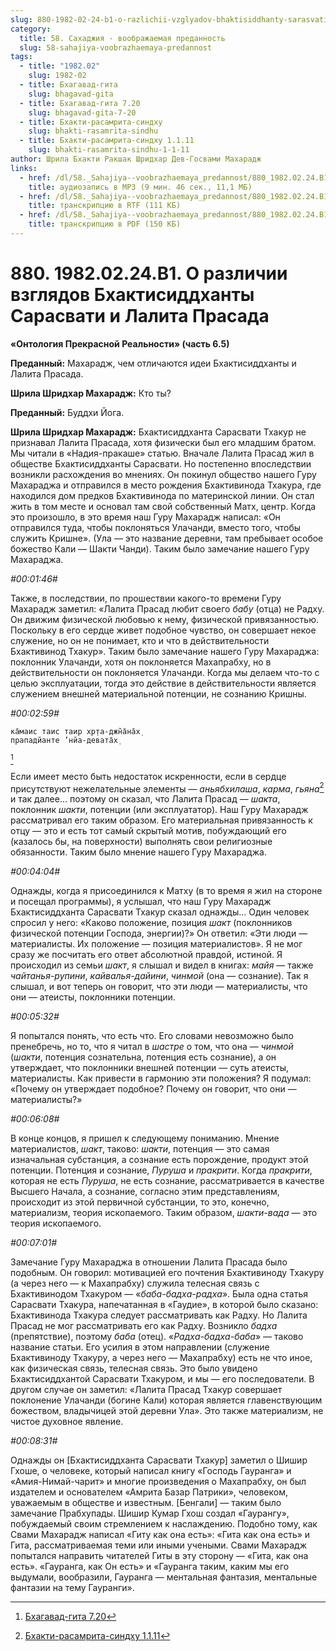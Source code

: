 ```yaml
---
slug: 880-1982-02-24-b1-o-razlichii-vzglyadov-bhaktisiddhanty-sarasvati-i-lalita-prasada
category:
  title: 58. Сахаджия - воображаемая преданность
  slug: 58-sahajiya-voobrazhaemaya-predannost
tags:
  - title: "1982.02"
    slug: 1982-02
  - title: Бхагавад-гита
    slug: bhagavad-gita
  - title: Бхагавад-гита 7.20
    slug: bhagavad-gita-7-20
  - title: Бхакти-расамрита-синдху
    slug: bhakti-rasamrita-sindhu
  - title: Бхакти-расамрита-синдху 1.1.11
    slug: bhakti-rasamrita-sindhu-1-1-11
author: Шрила Бхакти Ракшак Шридхар Дев-Госвами Махарадж
links:
  - href: /dl/58._Sahajiya--voobrazhaemaya_predannost/880_1982.02.24.B1_SridharMj_O_razlichii_vzglyadov_Bhaktisiddhanty_Sarasvati_i_Lalita_Prasada.mp3
    title: аудиозапись в MP3 (9 мин. 46 сек., 11,1 МБ)
  - href: /dl/58._Sahajiya--voobrazhaemaya_predannost/880_1982.02.24.B1_SridharMj_O_razlichii_vzglyadov_Bhaktisiddhanty_Sarasvati_i_Lalita_Prasada.rtf
    title: транскрипцию в RTF (111 КБ)
  - href: /dl/58._Sahajiya--voobrazhaemaya_predannost/880_1982.02.24.B1_SridharMj_O_razlichii_vzglyadov_Bhaktisiddhanty_Sarasvati_i_Lalita_Prasada.pdf
    title: транскрипцию в PDF (150 КБ)
---
```


# 880. 1982.02.24.B1. О различии взглядов Бхактисиддханты Сарасвати и Лалита Прасада

**«Онтология Прекрасной Реальности» (часть 6.5)**

**Преданный:** Махарадж, чем отличаются идеи Бхактисиддханты и Лалита Прасада.

**Шрила Шридхар Махарадж:** Кто ты?

**Преданный:** Буддхи Йога.

**Шрила Шридхар Махарадж:** Бхактисиддханта Сарасвати Тхакур не признавал Лалита Прасада, хотя физически был его младшим братом. Мы читали в «Надия-пракаше» статью. Вначале Лалита Прасад жил в обществе Бхактисиддханты Сарасвати. Но постепенно впоследствии возникли расхождения во мнениях. Он покинул общество нашего Гуру Махараджа и отправился в место рождения Бхактивинода Тхакура, где находился дом предков Бхактивинода по материнской линии. Он стал жить в том месте и основал там свой собственный Матх, центр. Когда это произошло, в это время наш Гуру Махарадж написал: «Он отправился туда, чтобы поклоняться Улачанди, вместо того, чтобы служить Кришне». (Ула — это название деревни, там пребывает особое божество Кали — Шакти Чанди). Таким было замечание нашего Гуру Махараджа.

*#00:01:46#*

Также, в последствии, по прошествии какого-то времени Гуру Махарадж заметил: «Лалита Прасад любит своего *бабу* (отца) не Радху. Он движим физической любовью к нему, физической привязанностью. Поскольку в его сердце живет подобное чувство, он совершает некое служение, но он не понимает, кто и что в действительности Бхактивинод Тхакур». Таким было замечание нашего Гуру Махараджа: поклонник Улачанди, хотя он поклоняется Махапрабху, но в действительности он поклоняется Улачанди. Когда мы делаем что-то с целью эксплуатации, тогда это действие в действительности является служением внешней материальной потенции, не сознанию Кришны.

*#00:02:59#*

    ка̄маис таис таир хр̣та-джн̃а̄на̄х̣
    прападйанте ’нйа-девата̄х̣
[^_ftn1]

Если имеет место быть недостаток искренности, если в сердце присутствуют нежелательные элементы — *аньябхилаша*, *карма*, *гьяна*[^_ftn2] и так далее… поэтому он сказал, что Лалита Прасад — *шакта*, поклонник *шакти*, потенции (или эксплуататор). Наш Гуру Махарадж рассматривал его таким образом. Его материальная привязанность к отцу — это и есть тот самый скрытый мотив, побуждающий его (казалось бы, на поверхности) выполнять свои религиозные обязанности. Таким было мнение нашего Гуру Махараджа.

*#00:04:04#*

Однажды, когда я присоединился к Матху (в то время я жил на стороне и посещал программы), я услышал, что наш Гуру Махарадж Бхактисиддханта Сарасвати Тхакур сказал однажды… Один человек спросил у него: «Каково положение, позиция *шакт* (поклонников физической потенции Господа, энергии)?» Он ответил: «Эти люди — материалисты. Их положение — позиция материалистов». Я не мог сразу же посчитать его ответ абсолютной правдой, истиной. Я происходил из семьи *шакт*, я слышал и видел в книгах: *майя* — также *чайтанья-рупини*, *кайвалья-дайини*, *чинмой* (она — сознание). Так я слышал, и вот теперь он говорит, что эти люди — материалисты, что они — атеисты, поклонники потенции.

*#00:05:32#*

Я попытался понять, что есть что. Его словами невозможно было пренебречь, но то, что я читал в *шастре* о том, что она — *чинмой* (*шакти*, потенция сознательна, потенция есть сознание), а он утверждает, что поклонники внешней потенции — суть атеисты, материалисты. Как привести в гармонию эти положения? Я подумал: «Почему он утверждает подобное? Почему он говорит, что они — материалисты?»

*#00:06:08#*

В конце концов, я пришел к следующему пониманию. Мнение материалистов, *шакт*, таково: *шакти*, потенция — это самая изначальная субстанция, а сознание есть порождение, продукт этой потенции. Потенция и сознание, *Пуруша* и *пракрити*. Когда *пракрити*, которая не есть *Пуруша*, не есть сознание, рассматривается в качестве Высшего Начала, а сознание, согласно этим представлениям, происходит из этой первичной субстанции, то это, конечно, материализм, теория ископаемого. Таким образом, *шакти-вада* — это теория ископаемого.

*#00:07:01#*

Замечание Гуру Махараджа в отношении Лалита Прасада было подобным. Он говорил: мотивацией его почтения Бхактивиноду Тхакуру (а через него — к Махапрабху) служила телесная связь с Бхактивинодом Тхакуром — «*баба-бадха-радха*». Была одна статья Сарасвати Тхакура, напечатанная в «Гаудие», в которой было сказано: Бхактивинода Тхакура следует рассматривать как Радху. Но Лалита Прасад не мог рассматривать его как Радху. Возникло *бадха* (препятствие), поэтому *баба* (отец). «*Радха-бадха-баба*» — таково название статьи. Его усилия в этом направлении (служение Бхактивиноду Тхакуру, а через него — Махапрабху) есть не что иное, как физическая связь, телесная связь. Это было увидено Бхактисиддхантой Сарасвати Тхакуром, и мы — его последователи. В другом случае он заметил: «Лалита Прасад Тхакур совершает поклонение Улачанди (богине Кали) которая является главенствующим божеством, владычицей этой деревни Ула». Это также материализм, не чистое духовное явление.

*#00:08:31#*

Однажды он [Бхактисиддханта Сарасвати Тхакур] заметил о Шишир Гхоше, о человеке, который написал книгу «Господь Гауранга» и «Амия-Нимай-чарит» и многие произведения о Махапрабху, он был издателем и основателем «Амрита Базар Патрики», человеком, уважаемым в обществе и известным. [Бенгали] — таким было замечание Прабхупады. Шишир Кумар Гхош создал «Гаурангу», побуждаемый своим стремлением к наслаждению. Подобно тому, как Свами Махарадж написал «Гиту как она есть»: «Гита как она есть» и Гита, рассматриваемая теми или иными учеными. Свами Махарадж попытался направить читателей Гиты в эту сторону — «Гита, как она есть». «Гауранга, как Он есть» и «Гауранга таким, каким мы его выдумали, вообразили, Гауранга — ментальная фантазия, ментальные фантазии на тему Гауранги».



[^_ftn1]: [Бхагавад-гита 7.20](../notes/bhagavad-gita/bhagavad-gita-7-20.md)

[^_ftn2]: [Бхакти-расамрита-синдху 1.1.11](../notes/bhakti-rasamrita-sindhu/bhakti-rasamrita-sindhu-1-1-11.md)
